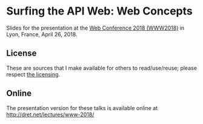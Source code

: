 # Surfing the API Web: Web Concepts

Slides for the presentation at the [Web Conference 2018 (WWW2018)](https://www2018.thewebconf.org/) in Lyon, France, April 26, 2018.


## License

These are sources that I make available for others to read/use/reuse; please respect [the licensing](../LICENSE).


## Online

The presentation version for these talks is available online at http://dret.net/lectures/www-2018/

